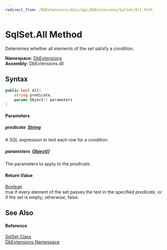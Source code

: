 ```yaml
---
redirect_from: /DbExtensions/docs/api/DbExtensions/SqlSet/All.html
---
```


SqlSet.All Method
=================
Determines whether all elements of the set satisfy a condition.
  
**Namespace:** [DbExtensions][1]  
**Assembly:** DbExtensions.dll

Syntax
------

```csharp
public bool All(
	string predicate,
	params Object[] parameters
)
```

#### Parameters

##### *predicate*  [String][2]
A SQL expression to test each row for a condition.

##### *parameters*  [Object][3][]
The parameters to apply to the *predicate*.

#### Return Value
[Boolean][4]  
true if every element of the set passes the test in the specified *predicate*, or if the set is empty; otherwise, false.

See Also
--------

#### Reference
[SqlSet Class][5]  
[DbExtensions Namespace][1]  

[1]: ../README.md
[2]: https://learn.microsoft.com/dotnet/api/system.string
[3]: https://learn.microsoft.com/dotnet/api/system.object
[4]: https://learn.microsoft.com/dotnet/api/system.boolean
[5]: README.md